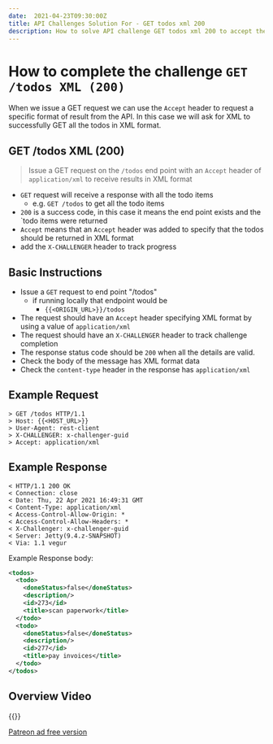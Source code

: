 ```yaml
---
date:  2021-04-23T09:30:00Z
title: API Challenges Solution For - GET todos xml 200
description: How to solve API challenge GET todos xml 200 to accept the todos in xml format.
---
```


# How to complete the challenge `GET /todos XML (200)`

When we issue a GET request we can use the `Accept` header to request a specific format of result from the API. In this case we will ask for XML to successfully GET all the todos in XML format.

## GET /todos XML (200)

> Issue a GET request on the `/todos` end point with an `Accept` header of `application/xml` to receive results in XML format

- `GET` request will receive a response with all the todo items
    - e.g. `GET /todos` to get all the todo items
- `200` is a success code, in this case it means the end point exists and the `todo items were returned
- `Accept` means that an `Accept` header was added to specify that the todos should be returned in XML format
- add the `X-CHALLENGER` header to track progress


## Basic Instructions

- Issue a `GET` request to end point "/todos"
    - if running locally that endpoint would be
        - `{{<ORIGIN_URL>}}/todos`
- The request should have an `Accept` header specifying XML format by using a value of `application/xml`
- The request should have an `X-CHALLENGER` header to track challenge completion
- The response status code should be `200` when all the details are valid.
- Check the body of the message has XML format data
- Check the `content-type` header in the response has `application/xml`


## Example Request

~~~~~~~~
> GET /todos HTTP/1.1
> Host: {{<HOST_URL>}}
> User-Agent: rest-client
> X-CHALLENGER: x-challenger-guid
> Accept: application/xml
~~~~~~~~

## Example Response

~~~~~~~~
< HTTP/1.1 200 OK
< Connection: close
< Date: Thu, 22 Apr 2021 16:49:31 GMT
< Content-Type: application/xml
< Access-Control-Allow-Origin: *
< Access-Control-Allow-Headers: *
< X-Challenger: x-challenger-guid
< Server: Jetty(9.4.z-SNAPSHOT)
< Via: 1.1 vegur
~~~~~~~~

Example Response body:

```xml
<todos>
  <todo>
    <doneStatus>false</doneStatus>
    <description/>
    <id>273</id>
    <title>scan paperwork</title>
  </todo>
  <todo>
    <doneStatus>false</doneStatus>
    <description/>
    <id>277</id>
    <title>pay invoices</title>
  </todo>
</todos>
```


## Overview Video

{{<youtube-embed key="cLeEuZm2VG8" title="Solution to Get all Todos in XML format">}}

[Patreon ad free version](https://www.patreon.com/posts/50348257)




